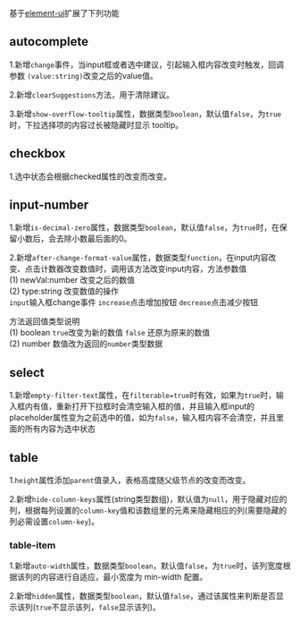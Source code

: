 基于[element-ui](https://element.eleme.cn)扩展了下列功能

## autocomplete
1.新增`change`事件，当input框或者选中建议，引起输入框内容改变时触发，回调参数 `(value:string)`改变之后的value值。

2.新增`clearSuggestions`方法，用于清除建议。

3.新增`show-overflow-tooltip`属性，数据类型`boolean`，默认值`false`，为`true`时，下拉选择项的内容过长被隐藏时显示 tooltip。

## checkbox
1.选中状态会根据checked属性的改变而改变。

## input-number
1.新增`is-decimal-zero`属性，数据类型`boolean`，默认值`false`，为`true`时，在保留小数后，会去除小数最后面的0。

2.新增`after-change-format-value`属性，数据类型`function`，在input内容改变、点击计数器改变数值时，调用该方法改变input内容，方法参数值<br>
(1) newVal:number 改变之后的数值<br>
(2) type:string 改变数值的操作<br>
`input`输入框change事件 `increase`点击增加按钮 `decrease`点击减少按钮

方法返回值类型说明<br>
(1) boolean `true`改变为新的数值 `false` 还原为原来的数值<br>
(2) number 数值改为返回的`number`类型数据

## select
1.新增`empty-filter-text`属性，在`filterable=true`时有效，如果为`true`时，输入框内有值，重新打开下拉框时会清空输入框的值，并且输入框input的placeholder属性变为之前选中的值，如为`false`，输入框内容不会清空，并且里面的所有内容为选中状态

## table
1.`height`属性添加`parent`值录入，表格高度随父级节点的改变而改变。

2.新增`hide-column-keys`属性(string类型数组)，默认值为`null`，用于隐藏对应的列，根据每列设置的`column-key`值和该数组里的元素来隐藏相应的列(需要隐藏的列必需设置`column-key`)。

### table-item
1.新增`auto-width`属性，数据类型`boolean`，默认值`false`，为`true`时，该列宽度根据该列的内容进行自适应，最小宽度为 min-width 配置。

2.新增`hidden`属性，数据类型`boolean`，默认值`false`，通过该属性来判断是否显示该列(`true`不显示该列，`false`显示该列)。
